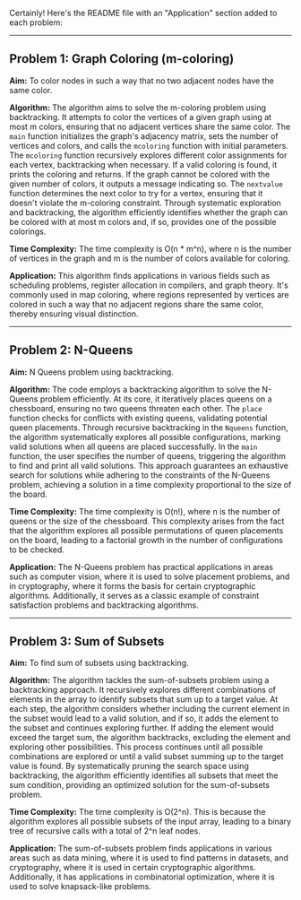 Certainly! Here's the README file with an "Application" section added to each problem:

---

## Problem 1: Graph Coloring (m-coloring)

**Aim:**
To color nodes in such a way that no two adjacent nodes have the same color.

**Algorithm:**
The algorithm aims to solve the m-coloring problem using backtracking. It attempts to color the vertices of a given graph using at most m colors, ensuring that no adjacent vertices share the same color. The `main` function initializes the graph's adjacency matrix, sets the number of vertices and colors, and calls the `mcoloring` function with initial parameters. The `mcoloring` function recursively explores different color assignments for each vertex, backtracking when necessary. If a valid coloring is found, it prints the coloring and returns. If the graph cannot be colored with the given number of colors, it outputs a message indicating so. The `nextvalue` function determines the next color to try for a vertex, ensuring that it doesn't violate the m-coloring constraint. Through systematic exploration and backtracking, the algorithm efficiently identifies whether the graph can be colored with at most m colors and, if so, provides one of the possible colorings.

**Time Complexity:**
The time complexity is O(n * m^n), where n is the number of vertices in the graph and m is the number of colors available for coloring.

**Application:**
This algorithm finds applications in various fields such as scheduling problems, register allocation in compilers, and graph theory. It's commonly used in map coloring, where regions represented by vertices are colored in such a way that no adjacent regions share the same color, thereby ensuring visual distinction.

---

## Problem 2: N-Queens

**Aim:**
N Queens problem using backtracking.

**Algorithm:**
The code employs a backtracking algorithm to solve the N-Queens problem efficiently. At its core, it iteratively places queens on a chessboard, ensuring no two queens threaten each other. The `place` function checks for conflicts with existing queens, validating potential queen placements. Through recursive backtracking in the `Nqueens` function, the algorithm systematically explores all possible configurations, marking valid solutions when all queens are placed successfully. In the `main` function, the user specifies the number of queens, triggering the algorithm to find and print all valid solutions. This approach guarantees an exhaustive search for solutions while adhering to the constraints of the N-Queens problem, achieving a solution in a time complexity proportional to the size of the board.

**Time Complexity:**
The time complexity is O(n!), where n is the number of queens or the size of the chessboard. This complexity arises from the fact that the algorithm explores all possible permutations of queen placements on the board, leading to a factorial growth in the number of configurations to be checked.

**Application:**
The N-Queens problem has practical applications in areas such as computer vision, where it is used to solve placement problems, and in cryptography, where it forms the basis for certain cryptographic algorithms. Additionally, it serves as a classic example of constraint satisfaction problems and backtracking algorithms.

---

## Problem 3: Sum of Subsets

**Aim:**
To find sum of subsets using backtracking.

**Algorithm:**
The algorithm tackles the sum-of-subsets problem using a backtracking approach. It recursively explores different combinations of elements in the array to identify subsets that sum up to a target value. At each step, the algorithm considers whether including the current element in the subset would lead to a valid solution, and if so, it adds the element to the subset and continues exploring further. If adding the element would exceed the target sum, the algorithm backtracks, excluding the element and exploring other possibilities. This process continues until all possible combinations are explored or until a valid subset summing up to the target value is found. By systematically pruning the search space using backtracking, the algorithm efficiently identifies all subsets that meet the sum condition, providing an optimized solution for the sum-of-subsets problem.

**Time Complexity:**
The time complexity is O(2^n). This is because the algorithm explores all possible subsets of the input array, leading to a binary tree of recursive calls with a total of 2^n leaf nodes.

**Application:**
The sum-of-subsets problem finds applications in various areas such as data mining, where it is used to find patterns in datasets, and cryptography, where it is used in certain cryptographic algorithms. Additionally, it has applications in combinatorial optimization, where it is used to solve knapsack-like problems.
